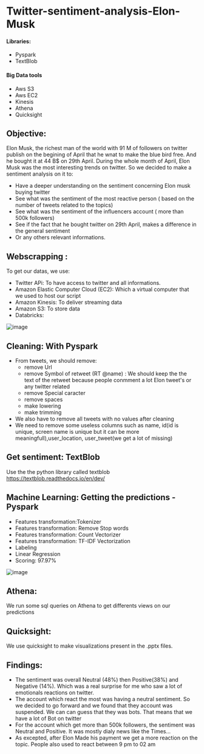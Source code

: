 # Twitter-sentiment-analysis-Elon-Musk

#### Libraries:

* Pyspark
* TextBlob

#### Big Data tools

* Aws S3
* Aws EC2
* Kinesis
* Athena 
* Quicksight

## Objective:

  Elon Musk, the richest man of the world with 91 M of followers on twitter publish on the begining of April that he  wnat to make the blue bird free. And he bought it at 44 B$ on 29th April. 
  During the whole month of April, Elon Musk was the most interesting trends on twitter. So we decided to make a sentiment analysis on it to:
  * Have a deeper understanding on the sentiment concerning Elon musk buying twitter
  * See what was the sentiment of the most reactive person ( based on the number of tweets related to the topics)
  * See what was the sentiment of the influencers account ( more than 500k followers)
  * See if the fact that he bought twitter on 29th April, makes a difference in the general sentiment
  * Or any others relevant informations.
 
 ## Webscrapping : 
 
 To get our datas, we use:
  * Twitter APi: To have access to twitter and all informations.
  * Amazon Elastic Computer Cloud (EC2): Which a virtual computer that we used to host our script
  * Amazon Kinesis: To deliver streaming data
  * Amazon S3: To store data
  * Databricks: 
 
![image](https://user-images.githubusercontent.com/100147405/168670368-27e20afc-f039-45c2-b692-64aa9f902d6c.png)

## Cleaning: With Pyspark
* From tweets, we should remove:
  * remove Url
  * remove Symbol of retweet (RT @name) : We should keep the the text of the retweet because people conmment a lot Elon tweet's or any twitter related
  * remove Special caracter
  * remove spaces
  * make lowering
  * make trimming
* We also have to remove all tweets with no values after cleaning
* We need to remove some useless columns such as name, id(id is unique, screen name is unique but it can be more meaningfull),user_location, user_tweet(we get a lot of missing)

## Get sentiment: TextBlob
Use the the python library called textblob
https://textblob.readthedocs.io/en/dev/


## Machine Learning: Getting the predictions - Pyspark

* Features transformation:Tokenizer
* Features transformation: Remove Stop words
* Features transformation: Count Vectorizer
* Features transformation: TF-IDF Vectorization
* Labeling
* Linear Regression
* Scoring: 97.97%

![image](https://user-images.githubusercontent.com/100147405/168660792-492be21a-510c-4ec9-be3a-abadc450ac5e.png)

## Athena: 

We run some sql queries on Athena to get differents views on our predictions 

## Quicksight:

We use quicksight to make visualizations present in the .pptx files. 

## Findings: 

* The sentiment was overall Neutral (48%) then Positive(38%) and Negative (14%). Which was a real surprise for me who saw a lot of emotionals reactions on twitter.
* The account which react the most was having a neutral sentiment. So we decided to go forward and we found that they account was suspended. We can can guess that they was bots. That means that we have a lot of Bot on twitter
* For the account which get more than 500k followers, the sentiment was Neutral and Positive. It was mostly dialy news like the Times...  
* As excepted, after Elon Made his payment we get a more reaction on the topic. People also used to react between 9 pm to 02 am 



